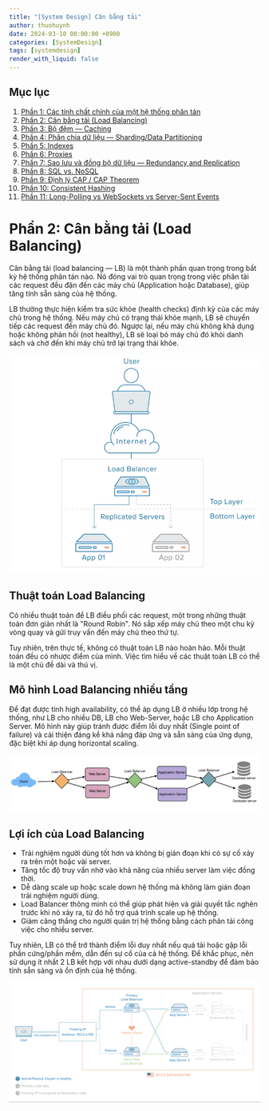 ```yaml
---
title: "[System Design] Cân bằng tải"
author: thuohuynh
date: 2024-03-10 00:00:00 +0900
categories: [SystemDesign]
tags: [systemdesign]
render_with_liquid: false
---
```

## Mục lục

1. [Phần 1: Các tính chất chính của một hệ thống phân tán](/posts/System-Design-Chapter-1)
2. [Phần 2: Cân bằng tải (Load Balancing)](/posts/System-Design-Chapter-2)
3. [Phần 3: Bộ đệm — Caching](/posts/System-Design-Chapter-3)
4. [Phần 4: Phân chia dữ liệu — Sharding/Data Partitioning](/posts/System-Design-Chapter-4)
5. [Phần 5: Indexes](/posts/System-Design-Chapter-5)
6. [Phần 6: Proxies](/posts/System-Design-Chapter-6)
7. [Phần 7: Sao lưu và đồng bộ dữ liệu — Redundancy and Replication](/posts/System-Design-Chapter-7)
8. [Phần 8: SQL vs. NoSQL](/posts/System-Design-Chapter-8)
9. [Phần 9: Định lý CAP / CAP Theorem](/posts/System-Design-Chapter-9)
10. [Phần 10: Consistent Hashing](/posts/System-Design-Chapter-10)
11. [Phần 11: Long-Polling vs WebSockets vs Server-Sent Events](/posts/System-Design-Chapter-11)

# Phần 2: Cân bằng tải (Load Balancing)

Cân bằng tải (load balancing — LB) là một thành phần quan trọng trong bất kỳ hệ thống phân tán nào. Nó đóng vai trò quan trọng trong việc phân tải các request đều đặn đến các máy chủ (Application hoặc Database), giúp tăng tính sẵn sàng của hệ thống.

LB thường thực hiện kiểm tra sức khỏe (health checks) định kỳ của các máy chủ trong hệ thống. Nếu máy chủ có trạng thái khỏe mạnh, LB sẽ chuyển tiếp các request đến máy chủ đó. Ngược lại, nếu máy chủ không khả dụng hoặc không phản hồi (not healthy), LB sẽ loại bỏ máy chủ đó khỏi danh sách và chờ đến khi máy chủ trở lại trạng thái khỏe.

![Mô hình mô tả một hệ thống distributed system được horizontal scaling và sử dụng LB để cân bằng tải.](/assets/img/system-design/02/load-balance-01.webp)

## Thuật toán Load Balancing

Có nhiều thuật toán để LB điều phối các request, một trong những thuật toán đơn giản nhất là "Round Robin". Nó sắp xếp máy chủ theo một chu kỳ vòng quay và gửi truy vấn đến máy chủ theo thứ tự.

Tuy nhiên, trên thực tế, không có thuật toán LB nào hoàn hảo. Mỗi thuật toán đều có nhược điểm của mình. Việc tìm hiểu về các thuật toán LB có thể là một chủ đề dài và thú vị.

## Mô hình Load Balancing nhiều tầng

Để đạt được tính high availability, có thể áp dụng LB ở nhiều lớp trong hệ thống, như LB cho nhiều DB, LB cho Web-Server, hoặc LB cho Application Server. Mô hình này giúp tránh được điểm lỗi duy nhất (Single point of failure) và cải thiện đáng kể khả năng đáp ứng và sẵn sàng của ứng dụng, đặc biệt khi áp dụng horizontal scaling.

![Mô hình Load Balancing nhiều tầng](/assets/img/system-design/02/load-balance-03.png)

## Lợi ích của Load Balancing

- Trải nghiệm người dùng tốt hơn và không bị gián đoạn khi có sự cố xảy ra trên một hoặc vài server.
- Tăng tốc độ truy vấn nhờ vào khả năng của nhiều server làm việc đồng thời.
- Dễ dàng scale up hoặc scale down hệ thống mà không làm gián đoạn trải nghiệm người dùng.
- Load Balancer thông minh có thể giúp phát hiện và giải quyết tắc nghẽn trước khi nó xảy ra, từ đó hỗ trợ quá trình scale up hệ thống.
- Giảm căng thẳng cho người quản trị hệ thống bằng cách phân tải công việc cho nhiều server.

Tuy nhiên, LB có thể trở thành điểm lỗi duy nhất nếu quá tải hoặc gặp lỗi phần cứng/phần mềm, dẫn đến sự cố của cả hệ thống. Để khắc phục, nên sử dụng ít nhất 2 LB kết hợp với nhau dưới dạng active-standby để đảm bảo tính sẵn sàng và ổn định của hệ thống.

![Mô hình cụm LB backup cho nhau](/assets/img/system-design/02/load-balance-02.gif)
